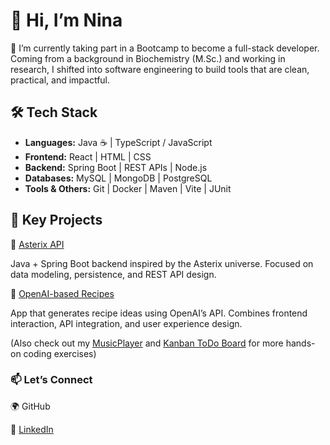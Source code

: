 # 👋 Hi, I’m Nina

🌱 I’m currently taking part in a Bootcamp to become a full-stack developer. Coming from a background in Biochemistry (M.Sc.) and working in research, I shifted into software engineering to build tools that are clean, practical, and impactful.


## 🛠 Tech Stack
- **Languages:** Java ☕ | TypeScript / JavaScript
- **Frontend:** React | HTML | CSS
- **Backend:** Spring Boot | REST APIs | Node.js
- **Databases:** MySQL | MongoDB | PostgreSQL
- **Tools & Others:** Git | Docker | Maven | Vite | JUnit

## 🚀 Key Projects
🔹 [Asterix API](https://github.com/nina-bornemann/Spring_Data_AsterixAPI)
  
Java + Spring Boot backend inspired by the Asterix universe. Focused on data modeling, persistence, and REST API design.

🔹 [OpenAI-based Recipes](https://github.com/nina-bornemann/OpenAI_based_Recipes)
  
App that generates recipe ideas using OpenAI’s API. Combines frontend interaction, API integration, and user experience design.


(Also check out my [MusicPlayer](https://github.com/nina-bornemann/MusicPlayer) and [Kanban ToDo Board](https://github.com/nina-bornemann/ToDo_Backend_Project) for more hands-on coding exercises)


### 📫 Let’s Connect

🌍 GitHub

💼 [LinkedIn](https://www.linkedin.com/in/nina-bornemann/)
